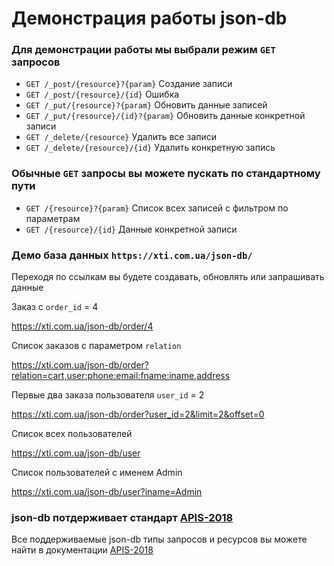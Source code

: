 # Демонстрация работы json-db

### Для демонстрации работы мы выбрали режим `GET` запросов
- `GET /_post/{resource}?{param}` Создание записи
- `GET /_post/{resource}/{id}` Ошибка
- `GET /_put/{resource}?{param}` Обновить данные записей
- `GET /_put/{resource}/{id}?{param}` Обновить данные конкретной записи
- `GET /_delete/{resource}` Удалить все записи
- `GET /_delete/{resource}/{id}` Удалить конкретную запись
### Обычные `GET` запросы вы можете пускать по стандартному пути
- `GET /{resource}?{param}` Список всех записей с фильтром по параметрам
- `GET /{resource}/{id}` Данные конкретной записи

### Демо база данных `https://xti.com.ua/json-db/`

Переходя по ссылкам вы будете создавать, обновлять или запрашивать данные

Заказ с `order_id` = 4

https://xti.com.ua/json-db/order/4

Список заказов с параметром `relation`

https://xti.com.ua/json-db/order?relation=cart,user:phone:email:fname:iname,address

Первые два заказа пользователя `user_id` = 2

https://xti.com.ua/json-db/order?user_id=2&limit=2&offset=0

Список всех пользователей

https://xti.com.ua/json-db/user

Список пользователей с именем Admin 

https://xti.com.ua/json-db/user?iname=Admin

### json-db потдерживает стандарт [APIS-2018](https://github.com/pllano/APIS-2018)
Все поддерживаемые json-db типы запросов и ресурсов вы можете найти в документации [APIS-2018](https://github.com/pllano/APIS-2018)

